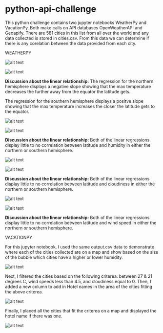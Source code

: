 # python-api-challenge

This python challenge contains two jupyter notebooks WeatherPy and VacationPy. Both make calls on API databases OpenWeatherAPI and Geoapify. There are 581 cities in this list from all over the world and any data collected is stored in cities.csv. From this data we can determine if there is any corelation between the data provided from each city.

WEATHERPY

![alt text](image-1.png)

![alt text](image-2.png)

**Discussion about the linear relationship:** 
The regression for the northern hemisphere displays a negative slope showing that the max temperature decreases the further away from the equator the latitude gets. 

The regression for the southern hemisphere displays a positve slope showing that the max temperature increases the closer the latitude gets to the equator. 

![alt text](image-3.png)

![alt text](image-4.png)

**Discussion about the linear relationship:** 
Both of the linear regressions display little to no correlation between latitude and humidity in either the northern or southern hemisphere.

![alt text](image-5.png)

![alt text](image-6.png)

**Discussion about the linear relationship:** 
Both of the linear regressions display little to no correlation between latitude and cloudiness in either the northern or southern hemisphere.

![alt text](image-7.png)

![alt text](image-8.png)

**Discussion about the linear relationship:** 
Both of the linear regressions display little to no correlation between latitude and wind speed in either the northern or southern hemisphere.


VACATIONPY

For this jupyter notebook, I used the same output.csv data to demonstrate where each of the cities collected are on a map and show based on the size of the bubble which cities have a higher or lower humidity.

![alt text](118455EC-080F-420E-A203-237A6F75B0CF.jpeg)

Next, I filtered the cities based on the following criterea: between 27 & 21 degrees C, wind speeds less than 4.5, and cloudiness equal to 0. Then, I added a new column to add in Hotel names in the area of the cities fitting the above criterea. 

![alt text](7C33BCBE-6614-4E3E-94D0-C6408BB47591.jpeg)

Finally, I placed all the cities that fit the criterea on a map and displayed the hotel name if there was one. 

![alt text](649DBCEF-7AD3-4C5F-91E3-4E94A8C8EB21.jpeg)